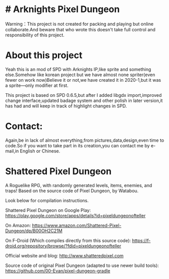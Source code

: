 # # Arknights Pixel Dungeon

Warning：This project is not created for packing and playing but online collaborate.And beware that who wrote this doesn't take full control and responsibility of this project.

# About this project

Yeah this is an mod of SPD with Arknights IP,like sprite and something else.Somehow like korean project but we have almost none spriter(even fewer on work now)Believe it or not,we have created it in 2020-1,but it was a sprite—only modifier at first.

This project is based on SPD 0.6.5,but after I added libgdx import,improved change interface,updated badage system and other polish in later version,it has had and will keep in track of highlight changes in SPD.

# Contact:
Again,be in lack of almost everything,from pictures,data,design,even time to code.So if you want to take part in its creation,you can contact me by e-mail,in English or Chinese.

# Shattered Pixel Dungeon

A Roguelike RPG, with randomly generated levels, items, enemies, and traps!
Based on the source code of Pixel Dungeon, by Watabou.

Look below for compilation instructions.

Shattered Pixel Dungeon on Google Play:
https://play.google.com/store/apps/details?id=pixeldungeonofteller

On Amazon:
https://www.amazon.com/Shattered-Pixel-Dungeon/dp/B00OH2C21M

On F-Droid (Which compiles directly from this source code):
https://f-droid.org/repository/browse/?fdid=pixeldungeonofteller

Official website and blog:
http://www.shatteredpixel.com

Source code of original Pixel Dungeon (adapted to use newer build tools):
https://github.com/00-Evan/pixel-dungeon-gradle
